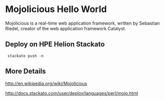 # Mojolicious Hello World

Mojolicious is a real-time web application framework, written by Sebastian Riedel, creator of the web application framework Catalyst.

## Deploy on HPE Helion Stackato

     stackato push -n

## More Details

http://en.wikipedia.org/wiki/Mojolicious

http://docs.stackato.com/user/deploy/languages/perl/mojo.html
